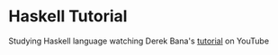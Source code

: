 # Haskell Tutorial
Studying Haskell language watching Derek Bana's <a href="https://www.youtube.com/watch?v=02_H3LjqMr8">tutorial</a> on YouTube